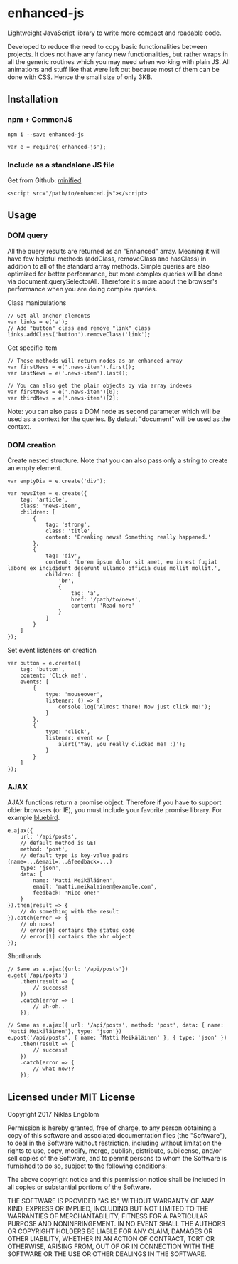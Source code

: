 # enhanced-js

Lightweight JavaScript library to write more compact and readable code.

Developed to reduce the need to copy basic functionalities between projects. It does not have any fancy new functionalities, but rather wraps in all the generic routines which you may need when working with plain JS. All animations and stuff like that were left out because most of them can be done with CSS. Hence the small size of only 3KB.

## Installation

### npm + CommonJS

`npm i --save enhanced-js`
```
var e = require('enhanced-js');
```

### Include as a standalone JS file
Get from Github: [minified](dist/enhanced.js)
```
<script src="/path/to/enhanced.js"></script>
```

## Usage

### DOM query

All the query results are returned as an "Enhanced" array. Meaning it will have few helpful methods (addClass, removeClass and hasClass) in addition to all of the standard array methods. Simple queries are also optimized for better performance, but more complex queries will be done via document.querySelectorAll. Therefore it's more about the browser's performance when you are doing complex queries.

Class manipulations
```
// Get all anchor elements
var links = e('a');
// Add "button" class and remove "link" class
links.addClass('button').removeClass('link');
```

Get specific item
```
// These methods will return nodes as an enhanced array
var firstNews = e('.news-item').first();
var lastNews = e('.news-item').last();

// You can also get the plain objects by via array indexes
var firstNews = e('.news-item')[0];
var thirdNews = e('.news-item')[2];
```

Note: you can also pass a DOM node as second parameter which will be used as a context for the queries. By default "document" will be used as the context.

### DOM creation

Create nested structure. Note that you can also pass only a string to create an empty element.
```
var emptyDiv = e.create('div');

var newsItem = e.create({
    tag: 'article',
    class: 'news-item',
    children: [
        {
            tag: 'strong',
            class: 'title',
            content: 'Breaking news! Something really happened.'
        },
        {
            tag: 'div',
            content: 'Lorem ipsum dolor sit amet, eu in est fugiat labore ex incididunt deserunt ullamco officia duis mollit mollit.',
            children: [
                'br',
                {
                    tag: 'a',
                    href: '/path/to/news',
                    content: 'Read more'
                }
            ]
        }
    ]
});
```

Set event listeners on creation
```
var button = e.create({
    tag: 'button',
    content: 'Click me!',
    events: [
        {
            type: 'mouseover',
            listener: () => {
                console.log('Almost there! Now just click me!');
            }
        },
        {
            type: 'click',
            listener: event => {
                alert('Yay, you really clicked me! :)');
            }
        }
    ]
});
```

### AJAX

AJAX functions return a promise object. Therefore if you have to support older browsers (or IE), you must include your favorite promise library. For example [bluebird](http://bluebirdjs.com/docs/getting-started.html).

```
e.ajax({
    url: '/api/posts',
    // default method is GET
    method: 'post',
    // default type is key-value pairs (name=...&email=...&feedback=...)
    type: 'json',
    data: {
        name: 'Matti Meikäläinen',
        email: 'matti.meikalainen@example.com',
        feedback: 'Nice one!'
    }
}).then(result => {
    // do something with the result
}).catch(error => {
    // oh noes!
    // error[0] contains the status code
    // error[1] contains the xhr object
});
```

Shorthands
```
// Same as e.ajax({url: '/api/posts'})
e.get('/api/posts')
    .then(result => {
        // success!
    })
    .catch(error => {
        // uh-oh..
    });

// Same as e.ajax({ url: '/api/posts', method: 'post', data: { name: 'Matti Meikäläinen'}, type: 'json'})
e.post('/api/posts', { name: 'Matti Meikäläinen' }, { type: 'json' })
    .then(result => {
        // success!
    })
    .catch(error => {
        // what now!?
    });
```

## Licensed under MIT License

Copyright 2017 Niklas Engblom

Permission is hereby granted, free of charge, to any person obtaining a copy of this software and associated documentation files (the "Software"), to deal in the Software without restriction, including without limitation the rights to use, copy, modify, merge, publish, distribute, sublicense, and/or sell copies of the Software, and to permit persons to whom the Software is furnished to do so, subject to the following conditions:

The above copyright notice and this permission notice shall be included in all copies or substantial portions of the Software.

THE SOFTWARE IS PROVIDED "AS IS", WITHOUT WARRANTY OF ANY KIND, EXPRESS OR IMPLIED, INCLUDING BUT NOT LIMITED TO THE WARRANTIES OF MERCHANTABILITY, FITNESS FOR A PARTICULAR PURPOSE AND NONINFRINGEMENT. IN NO EVENT SHALL THE AUTHORS OR COPYRIGHT HOLDERS BE LIABLE FOR ANY CLAIM, DAMAGES OR OTHER LIABILITY, WHETHER IN AN ACTION OF CONTRACT, TORT OR OTHERWISE, ARISING FROM, OUT OF OR IN CONNECTION WITH THE SOFTWARE OR THE USE OR OTHER DEALINGS IN THE SOFTWARE.